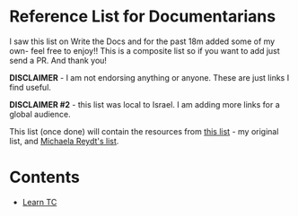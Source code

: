 # Reference List for Documentarians


I saw this list on Write the Docs and for the past 18m added some of my own- feel free to enjoy!!
This is a composite list so if you want to add just send a PR. And thank you!

**DISCLAIMER** - I am not endorsing anything or anyone. These are just links I find useful. 

**DISCLAIMER #2** - this list was local to Israel. I am adding more links for a global audience.

This list (once done) will contain the resources from [this list](https://docs.google.com/document/d/1Vi9K8LtJUSHFsKvF_6_QAroyekdOtgSdi0lrIf5hszA/edit?usp=sharing) - my original list, and [Michaela Reydt's list](https://docs.google.com/document/d/1GAuD7OWwhxBF2oEAUq7c9xk22s4GdmFSFXJ-eJnF0Pg/edit?usp=sharing).

# Contents

* [Learn TC](learn.md)
